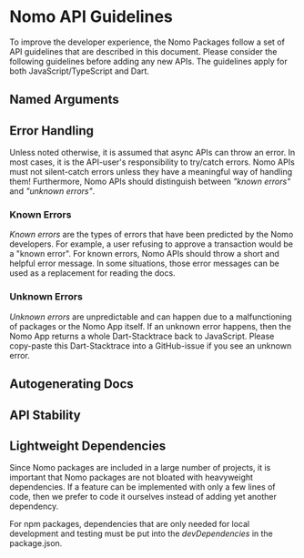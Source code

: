 # Nomo API Guidelines

To improve the developer experience, the Nomo Packages follow a set of API guidelines that are described in this document.
Please consider the following guidelines before adding any new APIs.
The guidelines apply for both JavaScript/TypeScript and Dart.

## Named Arguments

## Error Handling

Unless noted otherwise, it is assumed that async APIs can throw an error.
In most cases, it is the API-user's responsibility to try/catch errors.
Nomo APIs must not silent-catch errors unless they have a meaningful way of handling them!
Furthermore, Nomo APIs should distinguish between *"known errors"* and *"unknown errors"*.

### Known Errors

*Known errors* are the types of errors that have been predicted by the Nomo developers.
For example, a user refusing to approve a transaction would be a "known error".
For known errors, Nomo APIs should throw a short and helpful error message.
In some situations, those error messages can be used as a replacement for reading the docs.

### Unknown Errors

*Unknown errors* are unpredictable and can happen due to a malfunctioning of packages or the Nomo App itself.
If an unknown error happens, then the Nomo App returns a whole Dart-Stacktrace back to JavaScript.
Please copy-paste this Dart-Stacktrace into a GitHub-issue if you see an unknown error.

## Autogenerating Docs

## API Stability

## Lightweight Dependencies

Since Nomo packages are included in a large number of projects, it is important that Nomo packages are not bloated with heavyweight dependencies.
If a feature can be implemented with only a few lines of code, then we prefer to code it ourselves instead of adding yet another dependency.

For npm packages, dependencies that are only needed for local development and testing must be put into the *devDependencies* in the package.json.
